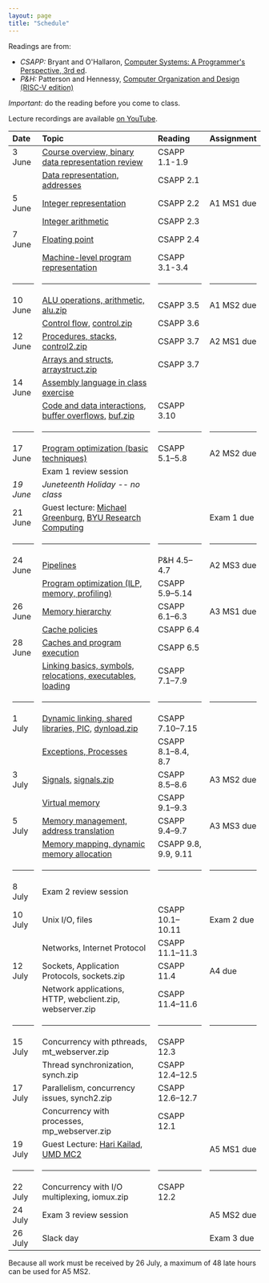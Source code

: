 ```yaml
---
layout: page
title: "Schedule"
---
```


Readings are from:
* *CSAPP:* Bryant and O'Hallaron, [Computer Systems: A Programmer's Perspective, 3rd ed](https://csapp.cs.cmu.edu/).
* *P&amp;H:* Patterson and Hennessy, [Computer Organization and Design (RISC-V edition)](https://learning.oreilly.com/library/view/computer-organization-and/9780128122761/)

*Important:* do the reading before you come to class.

Lecture recordings are available [on YouTube](https://youtube.com/playlist?list=PLoWf56ngDQXdmtmW9CG9Trdvse-fTkfxS&si=nQYClpBGkX0Yndkz).

| Date             | Topic                                                                                                        | Reading              | Assignment |
|:-----------------|:---------------------------------------------------------------------------------------------------|:---------------------|:-----------|
| 3 June           | [Course overview, binary data representation review](/lectures/lecture01-public.pdf)                         | CSAPP 1.1-1.9        |
|                  | [Data representation, addresses](/lectures/lecture02-public.pdf)                                             | CSAPP 2.1            |
| 5 June           | [Integer representation](/lectures/lecture03-public.pdf)                                                     | CSAPP 2.2            | A1 MS1 due |
|                  | [Integer arithmetic](/lectures/lecture04-public.pdf)                                                         | CSAPP 2.3            |
| 7 June           | [Floating point](/lectures/lecture05-public.pdf)                                                             | CSAPP 2.4            |
|                  | [Machine-level program representation](/lectures/lecture06-public.pdf)                                       | CSAPP 3.1-3.4        |
| <hr/> | <hr/> | <hr/> | <hr/> |
| 10 June          | [ALU operations, arithmetic,](/lectures/lecture07-public.pdf) [alu.zip](/lectures/alu.zip)                   | CSAPP 3.5            | A1 MS2 due |
|                  | [Control flow,](/lectures/lecture08-public.pdf) [control.zip](/lectures/control.zip)                         | CSAPP 3.6            |
| 12 June          | [Procedures, stacks,](/lectures/lecture09-public.pdf) [control2.zip](/lectures/control2.zip)                 | CSAPP 3.7            | A2 MS1 due |
|                  | [Arrays and structs,](/lectures/lecture10-public.pdf) [arraystruct.zip](/lectures/arraystruct.zip)           | CSAPP 3.7            |
| 14 June          | [Assembly language in class exercise](/lectures/assembly-exercise-public.pdf)                                |
|                  | [Code and data interactions, buffer overflows,](/lectures/lecture11-public.pdf) [buf.zip](/lectures/buf.zip) | CSAPP 3.10           |
| <hr/> | <hr/> | <hr/> | <hr/> |
| 17 June          | [Program optimization (basic techniques)](/lectures/lecture12-public.pdf)                                    | CSAPP 5.1–5.8        | A2 MS2 due |
|                  | Exam 1 review session                                                                                        |
| *19 June*        | *Juneteenth Holiday -- no class*                                                                             |
| 21 June          | Guest lecture: [Michael Greenburg,](mailto:michael_greenburg@byu.edu) [BYU Research Computing](https://rc.byu.edu/contact#staff_user_services) | | Exam 1 due |
| <hr/> | <hr/> | <hr/> | <hr/> |
| 24 June          | [Pipelines](/lectures/lecture13-public.pdf)                                                                  | P&amp;H 4.5–4.7      | A2 MS3 due |
|                  | [Program optimization (ILP, memory, profiling)](/lectures/lecture14-public.pdf)                              | CSAPP 5.9–5.14       |
| 26 June          | [Memory hierarchy](/lectures/lecture15-public.pdf)                                                           | CSAPP 6.1–6.3        | A3 MS1 due |
|                  | [Cache policies](/lectures/lecture16-public.pdf)                                                             | CSAPP 6.4            |
| 28 June          | [Caches and program execution](/lectures/lecture17-public.pdf)                                               | CSAPP 6.5            |
|                  | [Linking basics, symbols, relocations, executables, loading](/lectures/lecture18-public.pdf)                 | CSAPP 7.1–7.9        |
| <hr/> | <hr/> | <hr/> | <hr/> |
| 1 July           | [Dynamic linking, shared libraries, PIC,](/lectures/lecture19-public.pdf) [dynload.zip](/lectures/dynload.zip) | CSAPP 7.10–7.15      |
|                  | [Exceptions, Processes](/lectures/lecture20-public.pdf)                                                      | CSAPP 8.1–8.4, 8.7   |
| 3 July           | [Signals,](/lectures/lecture21-public.pdf) [signals.zip](/lectures/signals.zip)                              | CSAPP 8.5–8.6        | A3 MS2 due |
|                  | [Virtual memory](/lectures/lecture22-public.pdf)                                                             | CSAPP 9.1–9.3        |
| 5 July           | [Memory management, address translation](/lectures/lecture23-public.pdf)                                     | CSAPP 9.4–9.7        | A3 MS3 due |
|                  | [Memory mapping, dynamic memory allocation](/lectures/lecture24-public.pdf)                                  | CSAPP 9.8, 9.9, 9.11 |
| <hr/> | <hr/> | <hr/> | <hr/> |
| 8 July           | Exam 2 review session                                                                                        |
| 10 July          | Unix I/O, files                                                                                              | CSAPP 10.1–10.11     | Exam 2 due |
|                  | Networks, Internet Protocol                                                                                  | CSAPP 11.1–11.3      |
| 12 July          | Sockets, Application Protocols, sockets.zip                                                                  | CSAPP 11.4           | A4 due     |
|                  | Network applications, HTTP, webclient.zip, webserver.zip                                                     | CSAPP 11.4–11.6      |
| <hr/> | <hr/> | <hr/> | <hr/> |
| 15 July          | Concurrency with pthreads, mt_webserver.zip                                                                  | CSAPP 12.3           |
|                  | Thread synchronization, synch.zip                                                                            | CSAPP 12.4–12.5      |
| 17 July          | Parallelism, concurrency issues, synch2.zip                                                                  | CSAPP 12.6–12.7      |
|                  | Concurrency with processes, mp_webserver.zip                                                                 | CSAPP 12.1           |
| 19 July          | Guest Lecture: [Hari Kailad,](https://hkailad.com) [UMD MC2](https://cyber.umd.edu) | | A5 MS1 due |
| <hr/> | <hr/> | <hr/> | <hr/> |
| 22 July          | Concurrency with I/O multiplexing, iomux.zip                                                                 | CSAPP 12.2           |
| 24 July          | Exam 3 review session                                                                                        |                      | A5 MS2 due |
| 26 July          | Slack day                                                                                                    |                      | Exam 3 due |

<p class="footnote">Because all work must be received by 26 July, a maximum of 48 late hours can be used for A5 MS2.</p>